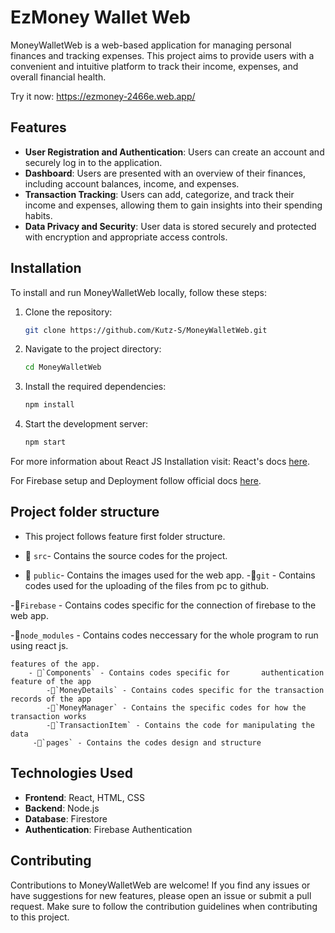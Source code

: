 # EzMoney Wallet Web

MoneyWalletWeb is a web-based application for managing personal finances and tracking expenses. This project aims to provide users with a convenient and intuitive platform to track their income, expenses, and overall financial health.

Try it now: https://ezmoney-2466e.web.app/

## Features

- **User Registration and Authentication**: Users can create an account and securely log in to the application.
- **Dashboard**: Users are presented with an overview of their finances, including account balances, income, and expenses.
- **Transaction Tracking**: Users can add, categorize, and track their income and expenses, allowing them to gain insights into their spending habits.
- **Data Privacy and Security**: User data is stored securely and protected with encryption and appropriate access controls.

## Installation

To install and run MoneyWalletWeb locally, follow these steps:

1. Clone the repository:

   ```bash
   git clone https://github.com/Kutz-S/MoneyWalletWeb.git
   ```

2. Navigate to the project directory:

   ```bash
   cd MoneyWalletWeb
   ```

3. Install the required dependencies:

   ```bash
   npm install
   ```

4. Start the development server:
   ```bash
   npm start
   ```

For more information about React JS Installation visit: React's docs [here](https://legacy.reactjs.org/docs/getting-started.html).

For Firebase setup and Deployment follow official docs [here](https://firebase.google.com/docs/hosting/quickstart).

## Project folder structure
- This project follows feature first folder structure.

- 📁 `src`- Contains the source codes for the project.
- 📁 `public`-  Contains the images used for the web app.
-📁`git` - Contains codes used for the uploading of the files from pc to github.

-📁`Firebase` - Contains codes specific for the connection of firebase to the web app.

-📁`node_modules` - Contains codes neccessary for the whole program to run using react js.

    

    features of the app.
        - 📁`Components` - Contains codes specific for       authentication feature of the app
            -📁`MoneyDetails` - Contains codes specific for the transaction records of the app
            -📁`MoneyManager` - Contains the specific codes for how the transaction works
            -📁`TransactionItem` - Contains the code for manipulating the data
         -📁`pages` - Contains the codes design and structure


## Technologies Used

- **Frontend**: React, HTML, CSS
- **Backend**: Node.js
- **Database**: Firestore
- **Authentication**: Firebase Authentication

## Contributing

Contributions to MoneyWalletWeb are welcome! If you find any issues or have suggestions for new features, please open an issue or submit a pull request. Make sure to follow the contribution guidelines when contributing to this project.

